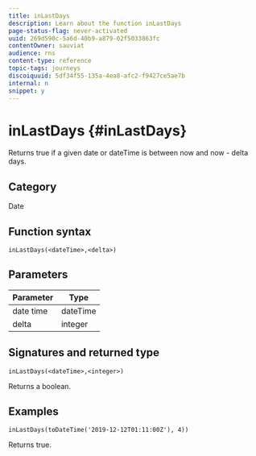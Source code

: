 ```yaml
---
title: inLastDays
description: Learn about the function inLastDays
page-status-flag: never-activated
uuid: 269d590c-5a6d-40b9-a879-02f5033863fc
contentOwner: sauviat
audience: rns
content-type: reference
topic-tags: journeys
discoiquuid: 5df34f55-135a-4ea8-afc2-f9427ce5ae7b
internal: n
snippet: y
---
```


# inLastDays {#inLastDays}

Returns true if a given date or dateTime is between now and now - delta days.

## Category

Date

## Function syntax

`inLastDays(<dateTime>,<delta>)`

## Parameters

| Parameter | Type             |
|-----------|------------------|
| date time | dateTime    |
| delta   | integer     |

## Signatures and returned type

`inLastDays(<dateTime>,<integer>)`

Returns a boolean.

## Examples

`inLastDays(toDateTime('2019-12-12T01:11:00Z'), 4))`

Returns true.
